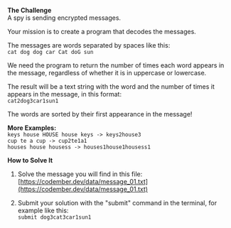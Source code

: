 **The Challenge**  
A spy is sending encrypted messages.

Your mission is to create a program that decodes the messages.

The messages are words separated by spaces like this:  
`cat dog dog car Cat doG sun`

We need the program to return the number of times each word appears in the message, regardless of whether it is in uppercase or lowercase.

The result will be a text string with the word and the number of times it appears in the message, in this format:  
`cat2dog3car1sun1`

The words are sorted by their first appearance in the message!

**More Examples:**  
`keys house HOUSE house keys -> keys2house3`  
`cup te a cup -> cup2te1a1`  
`houses house housess -> houses1house1housess1`

**How to Solve It**  
1. Solve the message you will find in this file: [https://codember.dev/data/message_01.txt](https://codember.dev/data/message_01.txt)

2. Submit your solution with the "submit" command in the terminal, for example like this:  
`submit dog3cat3car1sun1`
